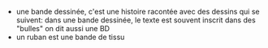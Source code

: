 - une bande dessinée, c'est une histoire racontée avec des dessins qui se suivent: dans une bande dessinée, le texte est souvent inscrit dans des "bulles"
  on dit aussi une BD
- un ruban est une bande de tissu